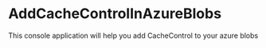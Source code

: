 # AddCacheControlInAzureBlobs
This console application will help you add CacheControl to your azure blobs
